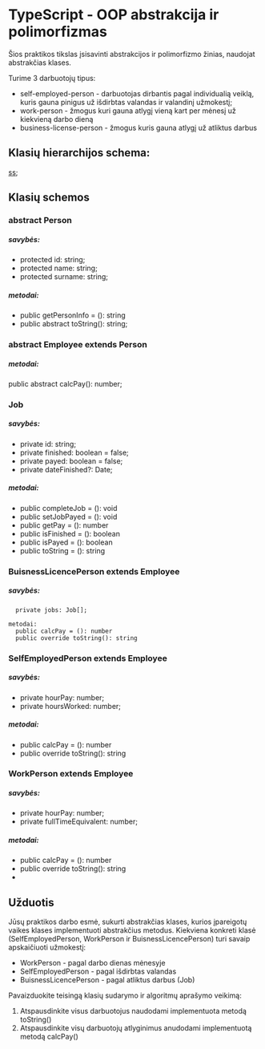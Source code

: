 # TypeScript - OOP abstrakcija ir polimorfizmas

Šios praktikos tikslas įsisavinti abstrakcijos ir polimorfizmo žinias, naudojat abstrakčias
klases.

Turime 3 darbuotojų tipus:
  * self-employed-person - darbuotojas dirbantis pagal individualią veiklą, kuris gauna pinigus už
    išdirbtas valandas ir valandinį užmokestį;
  * work-person - žmogus kuri gauna atlygį vieną kart per mėnesį už kiekvieną darbo dieną
  * business-license-person - žmogus kuris gauna atlygį už atliktus darbus

## Klasių hierarchijos schema:
[ss](./schema.jpg);                                        

## Klasių schemos
### abstract Person 
##### savybės:
* protected id: string;
* protected name: string;
* protected surname: string;

##### metodai:
* public getPersonInfo = (): string
* public abstract toString(): string;

### abstract Employee extends Person
##### metodai:
  public abstract calcPay(): number;


### Job
##### savybės:
* private id: string;
* private finished: boolean = false;
* private payed: boolean = false;
* private dateFinished?: Date;

##### metodai:
* public completeJob = (): void
* public setJobPayed = (): void
* public getPay = (): number
* public isFinished = (): boolean
* public isPayed = (): boolean
* public toString = (): string

### BuisnessLicencePerson extends Employee
##### savybės:
      private jobs: Job[];

    metodai:
      public calcPay = (): number
      public override toString(): string

### SelfEmployedPerson extends Employee 
##### savybės:
* private hourPay: number;
* private hoursWorked: number;

##### metodai:
* public calcPay = (): number
* public override toString(): string

### WorkPerson extends Employee 
##### savybės:
* private hourPay: number;
* private fullTimeEquivalent: number;

##### metodai:
* public calcPay = (): number
* public override toString(): string
* 
## Užduotis
Jūsų praktikos darbo esmė, sukurti abstrakčias klases, kurios įpareigotų vaikes klases
implementuoti abstrakčius metodus. Kiekviena konkreti klasė (SelfEmployedPerson, WorkPerson ir
BuisnessLicencePerson) turi savaip apskaičiuoti užmokestį:
* WorkPerson - pagal darbo dienas mėnesyje
* SelfEmployedPerson - pagal išdirbtas valandas
* BuisnessLicencePerson - pagal atliktus darbus (Job)

Pavaizduokite teisingą klasių sudarymo ir algoritmų aprašymo veikimą:
1. Atspausdinkite visus darbuotojus naudodami implementuota metodą toString()
2. Atspausdinkite visų darbuotojų atlyginimus anudodami implementuotą metodą calcPay()
